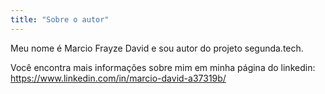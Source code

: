 ```yaml
---
title: "Sobre o autor"
---
```


Meu nome é Marcio Frayze David e sou autor do projeto segunda.tech.

Você encontra mais informações sobre mim em minha página do linkedin: https://www.linkedin.com/in/marcio-david-a37319b/
